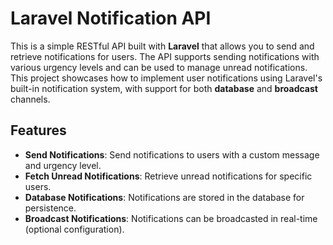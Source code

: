 # Laravel Notification API

This is a simple RESTful API built with **Laravel** that allows you to send and retrieve notifications for users. The API supports sending notifications with various urgency levels and can be used to manage unread notifications. This project showcases how to implement user notifications using Laravel's built-in notification system, with support for both **database** and **broadcast** channels.

## Features

- **Send Notifications**: Send notifications to users with a custom message and urgency level.
- **Fetch Unread Notifications**: Retrieve unread notifications for specific users.
- **Database Notifications**: Notifications are stored in the database for persistence.
- **Broadcast Notifications**: Notifications can be broadcasted in real-time (optional configuration).
